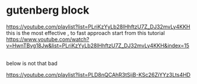# gutenberg block


https://youtube.com/playlist?list=PLriKzYyLb28lHhftzU7Z_DJ32mvLy4KKH
this is the most effective , to fast approach start from this tutorial https://www.youtube.com/watch?v=HwnTBvg18Jw&list=PLriKzYyLb28lHhftzU7Z_DJ32mvLy4KKH&index=15

<br>
below is not that bad



https://youtube.com/playlist?list=PLD8nQCAhR3tSijB-KSc26ZiYYz3Lts4HD





     
